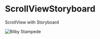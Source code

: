 ScrollViewStoryboard
====================

ScrollView with Storyboard

![Bilby Stampede](http://3.bp.blogspot.com/-r30dHvhAmrA/T5DGV4ftrFI/AAAAAAAAA1Y/dJrtjkmL5A0/s640/YUI-My-Short-Stories-regular-1024.jpg)
